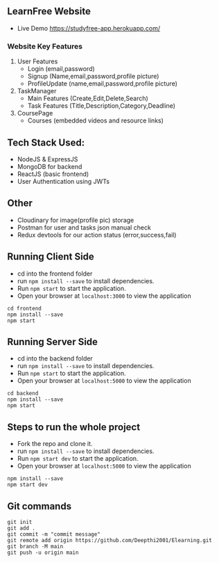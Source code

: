 ## LearnFree Website
  - Live Demo https://studyfree-app.herokuapp.com/
  
### Website Key Features
1. User Features 
   - Login (email,password)
   - Signup (Name,email,password,profile picture)
   - ProfileUpdate (name,email,password,profile picture)
2. TaskManager
   - Main Features (Create,Edit,Delete,Search)
   - Task Features (Title,Description,Category,Deadline)
3. CoursePage
   - Courses (embedded videos and resource links)

## Tech Stack Used:
 - NodeJS & ExpressJS
 - MongoDB for backend
 - ReactJS (basic frontend)
 - User Authentication using JWTs
 ## Other
 - Cloudinary for image(profile pic) storage
 - Postman for user and tasks json manual check
 - Redux devtools for our action status (error,success,fail)

## Running Client Side
   - cd into the frontend folder 
   - run `npm install --save` to install dependencies.
   - Run `npm start` to start the application.
   - Open your browser at `localhost:3000` to view the application
```
cd frontend
npm install --save
npm start
```
   
## Running Server Side
   - cd into the backend folder 
   - run `npm install --save` to install dependencies.
   - Run `npm start` to start the application.
   - Open your browser at `localhost:5000` to view the application
 ```
cd backend
npm install --save
npm start
```
   
## Steps to run the whole project
  - Fork the repo and clone it.
  - run `npm install --save` to install dependencies.
  - Run `npm start dev` to start the application.
  - Open your browser at `localhost:5000` to view the application
 ```
npm install --save
npm start dev
```

## Git commands
 ```
git init
git add .
git commit -m "commit message"
git remote add origin https://github.com/Deepthi2001/Elearning.git
git branch -M main
git push -u origin main
```
